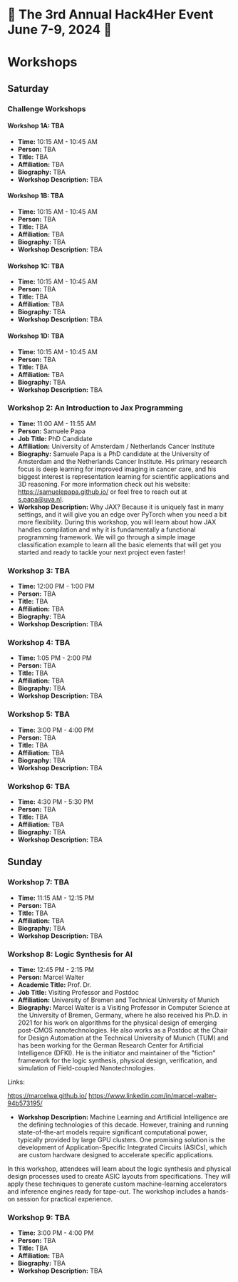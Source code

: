 
# 🌟 The 3rd Annual Hack4Her Event June 7-9, 2024 🌟

# Workshops


## Saturday

### Challenge Workshops
#### Workshop 1A: TBA
- **Time:** 10:15 AM - 10:45 AM
- **Person:** TBA
- **Title:** TBA
- **Affiliation:** TBA
- **Biography:** TBA
- **Workshop Description:** TBA

#### Workshop 1B: TBA
- **Time:** 10:15 AM - 10:45 AM
- **Person:** TBA
- **Title:** TBA
- **Affiliation:** TBA
- **Biography:** TBA
- **Workshop Description:** TBA

#### Workshop 1C: TBA
- **Time:** 10:15 AM - 10:45 AM
- **Person:** TBA
- **Title:** TBA
- **Affiliation:** TBA
- **Biography:** TBA
- **Workshop Description:** TBA

#### Workshop 1D: TBA
- **Time:** 10:15 AM - 10:45 AM
- **Person:** TBA
- **Title:** TBA
- **Affiliation:** TBA
- **Biography:** TBA
- **Workshop Description:** TBA

### Workshop 2: An Introduction to Jax Programming
- **Time:** 11:00 AM - 11:55 AM
- **Person:** Samuele Papa 
- **Job Title:** PhD Candidate
- **Affiliation:** University of Amsterdam / Netherlands Cancer Institute
- **Biography:** Samuele Papa is a PhD candidate at the University of Amsterdam and the Netherlands Cancer Institute. His primary research focus is deep learning for improved imaging in cancer care, and his biggest interest is representation learning for scientific applications and 3D reasoning. For more information check out his website: https://samuelepapa.github.io/ or feel free to reach out at s.papa@uva.nl.
- **Workshop Description:** Why JAX? Because it is uniquely fast in many settings, and it will give you an edge over PyTorch when you need a bit more flexibility. During this workshop, you will learn about how JAX handles compilation and why it is fundamentally a functional programming framework. We will go through a simple image classification example to learn all the basic elements that will get you started and ready to tackle your next project even faster!

### Workshop 3: TBA
- **Time:** 12:00 PM - 1:00 PM
- **Person:** TBA
- **Title:** TBA
- **Affiliation:** TBA
- **Biography:** TBA
- **Workshop Description:** TBA

### Workshop 4: TBA
- **Time:** 1:05 PM - 2:00 PM
- **Person:** TBA
- **Title:** TBA
- **Affiliation:** TBA
- **Biography:** TBA
- **Workshop Description:** TBA

### Workshop 5: TBA
- **Time:** 3:00 PM - 4:00 PM
- **Person:** TBA
- **Title:** TBA
- **Affiliation:** TBA
- **Biography:** TBA
- **Workshop Description:** TBA

### Workshop 6: TBA
- **Time:** 4:30 PM - 5:30 PM
- **Person:** TBA
- **Title:** TBA
- **Affiliation:** TBA
- **Biography:** TBA
- **Workshop Description:** TBA

## Sunday

### Workshop 7: TBA
- **Time:** 11:15 AM - 12:15 PM
- **Person:** TBA
- **Title:** TBA
- **Affiliation:** TBA
- **Biography:** TBA
- **Workshop Description:** TBA

### Workshop 8: Logic Synthesis for AI
- **Time:** 12:45 PM - 2:15 PM
- **Person:** Marcel Walter
- **Academic Title:** Prof. Dr.
- **Job Title:** Visiting Professor and Postdoc
- **Affiliation:** University of Bremen and Technical University of Munich
- **Biography:** Marcel Walter is a Visiting Professor in Computer Science at the University of Bremen, Germany, where he also received his Ph.D. in 2021 for his work on algorithms for the physical design of emerging post-CMOS nanotechnologies. He also works as a Postdoc at the Chair for Design Automation at the Technical University of Munich (TUM) and has been working for the German Research Center for Artificial Intelligence (DFKI). He is the initiator and maintainer of the "fiction" framework for the logic synthesis, physical design, verification, and simulation of Field-coupled Nanotechnologies.

Links:

https://marcelwa.github.io/
https://www.linkedin.com/in/marcel-walter-94b573195/

- **Workshop Description:** Machine Learning and Artificial Intelligence are the defining technologies of this decade. However, training and running state-of-the-art models require significant computational power, typically provided by large GPU clusters. One promising solution is the development of Application-Specific Integrated Circuits (ASICs), which are custom hardware designed to accelerate specific applications.

In this workshop, attendees will learn about the logic synthesis and physical design processes used to create ASIC layouts from specifications. They will apply these techniques to generate custom machine-learning accelerators and inference engines ready for tape-out. The workshop includes a hands-on session for practical experience.


### Workshop 9: TBA
- **Time:** 3:00 PM - 4:00 PM
- **Person:** TBA
- **Title:** TBA
- **Affiliation:** TBA
- **Biography:** TBA
- **Workshop Description:** TBA

